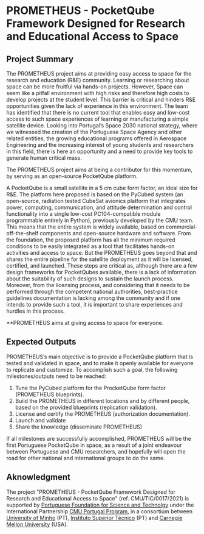 # PROMETHEUS - PocketQube Framework Designed for Research and Educational Access to Space

## Project Summary

The PROMETHEUS project aims at providing easy access to space for the research and education (R&E) community. Learning or researching about space can be more fruitful via hands-on projects. However, Space can seem like a pitfall environment with high risks and therefore high costs to develop projects at the student level. This barrier is critical and hinders R&E opportunities given the lack of experience in this environment. The team has identified that there is no current tool that enables easy and low-cost access to such space experiences of learning or manufacturing a simple satellite device. Looking into Portugal’s Space 2030 national strategy, where we witnessed the creation of the Portuguese Space Agency and other related entities, the growing educational programs offered in Aerospace Engineering and the increasing interest of young students and researchers in this field, there is here an opportunity and a need to provide key tools to generate human critical mass.

The PROMETHEUS project aims at being a contributor for this momentum, by serving as an open-source PocketQube platform.

A PocketQube is a small satellite in a 5 cm cube form factor, an ideal size for R&E. The platform here proposed is based on the PyCubed system (an open-source, radiation tested CubeSat avionics platform that integrates power, computing, communication, and attitude determination and control functionality into a single low-cost PC104-compatible module programmable entirely in Python), previously developed by the CMU team. This means that the entire system is widely available, based on commercial-off-the-shelf components and open-source hardware and software. From the foundation, the proposed platform has all the minimum required conditions to be easily integrated as a tool that facilitates hands-on activities and access to space.
But the PROMETHEUS goes beyond that and shares the entire pipeline for the satellite deployment as it will be licensed, certified, and launched. These steps are critical as, although there are a few design frameworks for PocketQubes available, there is a lack of information about the suitability of such designs to sustain the launch process. Moreover, from the licensing process, and considering that it needs to be performed through the competent national authorities, best-practice guidelines documentation is lacking among the community and if one intends to provide such a tool, it is important to share experiences and hurdles in this process.

**PROMETHEUS aims at giving access to space for everyone.

## Expected Outputs

PROMETHEUS’s main objective is to provide a PocketQube platform that is tested and validated in space, and to make it openly available for everyone to replicate and customize. To accomplish such a goal, the following milestones/outputs need to be reached:

1. Tune the PyCubed platform for the ProcketQube form factor (PROMETHEUS blueprints).
2. Build the PROMETHEUS in different locations and by different people, based on the provided blueprints (replication validation).
3. License and certify the PROMETHEUS (authorization documentation).
4. Launch and validate
5. Share the knowledge (disseminate PROMETHEUS)

If all milestones are successfully accomplished, PROMETHEUS will be the first Portuguese PocketQube in space, as a result of a joint endeavour between Portuguese and CMU researchers, and hopefully will open the road for other national and international groups to do the same.

## Aknowledgment

The project "PROMETHEUS - PocketQube Framework Designed for Research and Educational Access to Space" (ref. CMU/TIC/0017/2021) is supported by [Portuguese Foundation for Science and Technolgy](https://www.fct.pt/index.phtml.en) under the International Partnership [CMU Portugal Program](https://www.cmuportugal.org), in a consortium between [University of Minho](https://www.uminho.pt/EN/Pages/default.aspx) (PT), [Instituto Superior Técnico](https://tecnico.ulisboa.pt/en/) (PT) and [Carnegie Mellon University](https://www.cmu.edu) (USA).
